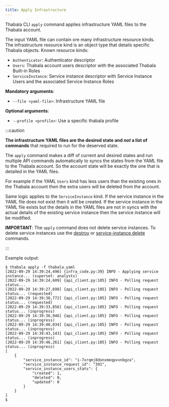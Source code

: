 ```yaml
---
title: Apply Infrastructure
---
```


Thabala CLI `apply` command applies infrastructure YAML files to the Thabala account.


The input YAML file can contain ore many infrastructure resource kinds.
The infrastructure resource kind is an object type that details specific Thabala objects.
Known resource kinds:
* `Authenticator`: Authenticator descriptor
* `Users`: Thabala account users descriptor with the associated Thabala Built-in Roles
* `ServiceInstance`: Service instance descriptor with Service Instance Users and the associated Service Instance Roles

**Mandatory arguments**:

* `--file <yaml-file>`: Infrastructure YAML file

**Optional arguments**:

* `--profile <profile>`: Use a specific thabala profile

:::caution

**The infrastructure YAML files are the desired state and *not* a list of commands**
that required to run for the deserved state.

The `apply` command makes a diff of current and desired states and run multiple API commands
automatically to syncs the states from the YAML file to the Thabala account. So the account
state will be exactly the one that is detailed in the YAML files.

For example if the YAML `Users` kind has less users than the existing ones in the Thabala account
then the extra users will be deleted from the account.

Same logic applies to the `ServiceInstance` kind. If the service instance in the YAML file
does not exist then it will be created. If the service instance in the YAML file exists but the
details in the YAML files are not in syncs with the actual details of the existing service instance
then the service instance will be modified.

**IMPORTANT**: The `apply` command does not delete service instances. To delete service instances
use the [destroy](infra-destroy.md) or [service-instance delete](service-instance-delete.md) commands.

:::

Example output:

```shell
$ thabala apply -f thabala.yaml
[2022-09-29 14:39:24,496] {infra_code.py:39} INFO - Applying service instance... (superset: analysts)
[2022-09-29 14:39:24,609] {api_client.py:105} INFO - Polling request status... 
[2022-09-29 14:39:27,698] {api_client.py:105} INFO - Polling request status... (requested)
[2022-09-29 14:39:30,772] {api_client.py:105} INFO - Polling request status... (requested)
[2022-09-29 14:39:33,856] {api_client.py:105} INFO - Polling request status... (inprogress)
[2022-09-29 14:39:36,946] {api_client.py:105} INFO - Polling request status... (inprogress)
[2022-09-29 14:39:40,034] {api_client.py:105} INFO - Polling request status... (inprogress)
[2022-09-29 14:39:43,143] {api_client.py:105} INFO - Polling request status... (inprogress)
[2022-09-29 14:39:46,261] {api_client.py:105} INFO - Polling request status... (inprogress)
[
    {
        "service_instance_id": "i-7xrqmj8donxmeqpvvnbgza",
        "service_instance_request_id": "391",
        "service_instance_users_stats": {
            "created": 1,
            "deleted": 0,
            "updated": 0
        }
    }
]
$
```
